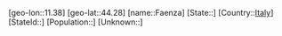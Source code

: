 ﻿---
location: [44.28,11.38]
type: City
tags:
- geo/City


SpocWebEntityId: 30109
isDeleted: false
confidential: public

---
[geo-lon::11.38]
[geo-lat::44.28]
[name::Faenza]
[State::]
[Country::[Italy](geo/Continent/Europe/Italy.md)]
[StateId::]
[Population::]
[Unknown::]

